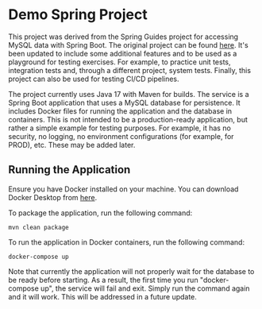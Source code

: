 # Demo Spring Project

This project was derived from the Spring Guides project for accessing MySQL data with Spring Boot. The original project 
can be found [here](https://spring.io/guides/gs/accessing-data-mysql/).
It's been updated to include some additional features and to be used as a playground for testing exercises.  For example,
to practice unit tests, integration tests and, through a different project, system tests.
Finally, this project can also be used for testing CI/CD pipelines.

The project currently uses Java 17 with Maven for builds.  The service is a Spring Boot application that uses a MySQL
database for persistence. It includes Docker files for running the application and the database in containers.
This is not intended to be a production-ready application, but rather a simple example for testing purposes.
For example, it has no security, no logging, no environment configurations (for example, for PROD), etc.  These may be
added later.

## Running the Application
Ensure you have Docker installed on your machine.  You can download Docker Desktop from [here](https://www.docker.com/products/docker-desktop).

To package the application, run the following command:
```shell
mvn clean package
```

To run the application in Docker containers, run the following command:
```shell
docker-compose up
```

Note that currently the application will not properly wait for the database to be ready before starting.  As a result,
the first time you run "docker-compose up", the service will fail and exit.  Simply run the command again and it will work.
This will be addressed in a future update.


